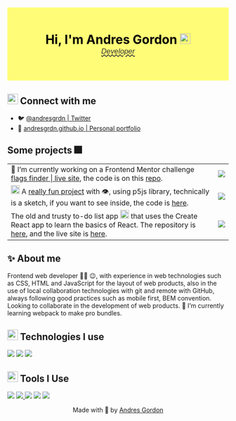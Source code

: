 <!--Greetings-->

<h1 align="center"
  style="
    --bg-color:#FFFD77;
    color: black;
    background-color:var(--bg-color);
    padding-block: 2em;
  ">
  Hi, I'm Andres Gordon <img src="https://media.giphy.com/media/b2cphlu7GqmYM/giphy.gif" width="24">
  <br>
  <span
    style="
      color: #333;
      font: italic 0.6em sans-serif;
      text-decoration: wavy underline;
    ">
    Developer</span>
</h1>

<!--Greetings-->


<!--Connect with me-->

<h2>
  <!--high five-->
  <img src="https://media.giphy.com/media/NQDcH2ZZaPV8QBDYK3/giphy.gif" width="24"> Connect with me 
</h2>

- 🐦 [@andresgrdn | Twitter](https://twitter.com/andresgrdn)
- 🔗 [andresgrdn.github.io | Personal portfolio](https://andresgrdn.github.io)

<!--Connect with me-->


<!--Projects-->

<h2>Some projects 🎆</h2>

<table>
  <tr>
    <td>
      🔭 I’m currently working on a Frontend Mentor challenge <a href="https://flags-finder.netlify.app/" target="_blank">flags finder | live site</a>, the code is on this <a href="https://github.com/andresgrdn/rest-countries-api-with-color-theme-switcher" target="_blank">repo</a>.
    </td>
    <td>
      <img styles="text-align: center;width: 100%;" src="https://media.giphy.com/media/jLdP67nhu9RBcUKqyg/giphy.gif">
    </td>
  </tr>
  
  <tr>
    <td>
      <img height="20" src="https://acegif.com/wp-content/uploads/2020/b72nv6/partyparrt-30.gif"> A <a href="https://editor.p5js.org/arcano/full/OdmPSs994" target="_blank">really fun project</a> with 👁️, using p5js library, technically is a sketch, if you want to see inside, the code is <a href="https://editor.p5js.org/arcano/sketches/OdmPSs994" target="_blank">here</a>.
    </td>
    <td>
      <img styles="text-align: center;width: 100%;" src="https://media.giphy.com/media/0M3eBPXQNah5pfLPxv/giphy.gif">
    </td>
  </tr>
  
   <tr>
    <td>
      The old and trusty to-do list app <img height="20" src="https://media.giphy.com/media/6vj5quVNRhoQw/giphy.gif">  that uses the Create React app to learn the basics of React. The repository is <a href="https://github.com/andresgrdn/react-todo-list-app" target="_blank">here</a>, and the live site is <a href="https://andrestodolist.netlify.app/" target="_blank">here</a>.
    </td>
    <td>
      <img styles="text-align: center;width: 100%;" src="https://media.giphy.com/media/VbcxUtxPxG7eurTowm/giphy.gif">
    </td>
  </tr>
</table>

<!--Projects-->


<!--About me-->

<h2>✨ About me</h2>

Frontend web developer 👩‍💻 😉, with experience in web technologies such as CSS, HTML and JavaScript for the layout of web products, also in the use of local collaboration technologies with git and remote with GitHub, always following good practices such as mobile first, BEM convention. Looking to collaborate in the development of web products. 🌱 I’m currently learning webpack to make pro bundles.

<!--About me-->


<!--Technologies I use-->

<h2>
  <!--pankcat-->
  <img src="https://media.giphy.com/media/a2YsvQ7btQTiOUSkAd/giphy.gif" width="24">
  Technologies I use
</h2>

![](https://img.shields.io/static/v1?&label=&message=HTML&style=flat&color=%3333&logo=html5)
![](https://img.shields.io/static/v1?&label=&message=CSS&style=flat&color=%3333&logo=css3)
![](https://img.shields.io/static/v1?&label=&message=JavaScript&style=flat&color=%3333&logo=javascript)

<!--![React](https://img.shields.io/badge/react-%2320232a.svg?style=for-the-badge&logo=react&logoColor=%2361DAFB)-->
<!--![Express.js](https://img.shields.io/badge/express.js-%23404d59.svg?style=for-the-badge&logo=express&logoColor=%2361DAFB)-->
<!--![NodeJS](https://img.shields.io/badge/node.js-6DA55F?style=for-the-badge&logo=node.js&logoColor=white)-->
<!--![MongoDB](https://img.shields.io/badge/MongoDB-%234ea94b.svg?style=for-the-badge&logo=mongodb&logoColor=white)-->
<!--![SQLite](https://img.shields.io/badge/sqlite-%2307405e.svg?style=for-the-badge&logo=sqlite&logoColor=white)-->

<!--Technologies I use-->


<!--Tools I Use-->

<h2>
  <!--toad vibing-->
  <img src="https://media.giphy.com/media/6FxJBpNTBgWdJCXKD4/giphy.gif" width="24">
  Tools I Use
</h2>

![](https://img.shields.io/static/v1?&label=&style=flat&color=%3333&logo=figma&message=Figma)
<a href="https://codepen.io/andresgordon" target="_blank">
  ![](https://img.shields.io/static/v1?&label=&style=flat&color=%3333&logo=codepen&message=CodePen)
</a>
![](https://img.shields.io/static/v1?&label=&style=flat&color=%3333&logo=visual-studio-code&message=Visual%20studio%20code)
![](https://img.shields.io/static/v1?&label=&style=flat&color=%3333&logo=webpack&message=Webpack)
![](https://img.shields.io/static/v1?&label=&style=flat&color=%3333&logo=linux&message=Linux)

<!--Tools I Use-->


<!--Footer-->

<p align="center">
  Made with 💖 by <a href="https://andresgrdn.github.io">Andres Gordon</a>
</p>

<!--Footer-->
